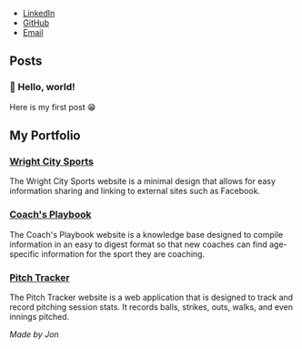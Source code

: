 - [LinkedIn](https://www.linkedin.com/in/jonmaestas/)
- [GitHub](https://github.com/jonmaestas)
- [Email](mailto:jon@jonmaestas.com)

## Posts

### 🚀 Hello, world!

Here is my first post 😁


## My Portfolio

### [Wright City Sports](https://wrightcitysports.org)

The Wright City Sports website is a minimal design that allows for easy information sharing and linking to external sites such as Facebook.

### [Coach's Playbook](https://coach.wrightcitysports.org)

The Coach's Playbook website is a knowledge base designed to compile information in an easy to digest format so that new coaches can find age-specific information for the sport they are coaching.

### [Pitch Tracker](https://pitch-tracker.wrightcitysports.org)

The Pitch Tracker website is a web application that is designed to track and record pitching session stats. It records balls, strikes, outs, walks, and even innings pitched.

*Made by Jon*